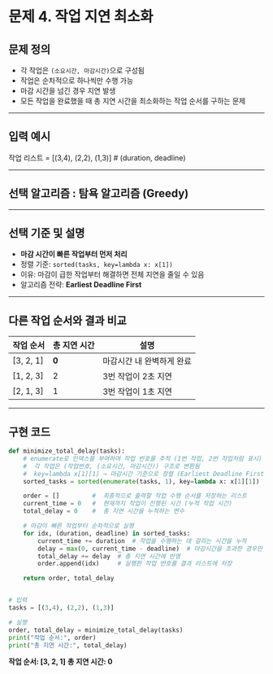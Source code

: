 # 문제 4. 작업 지연 최소화

## 문제 정의

- 각 작업은 `(소요시간, 마감시간)`으로 구성됨
- 작업은 순차적으로 하나씩만 수행 가능
- 마감 시간을 넘긴 경우 지연 발생
- 모든 작업을 완료했을 때 총 지연 시간을 최소화하는 작업 순서를 구하는 문제

---

## 입력 예시

작업 리스트 = [(3,4), (2,2), (1,3)] # (duration, deadline)


---

## 선택 알고리즘 : 탐욕 알고리즘 (Greedy)

---

## 선택 기준 및 설명

- **마감 시간이 빠른 작업부터 먼저 처리**
- 정렬 기준: `sorted(tasks, key=lambda x: x[1])`
- 이유: 마감이 급한 작업부터 해결하면 전체 지연을 줄일 수 있음
- 알고리즘 전략: **Earliest Deadline First**

---

## 다른 작업 순서와 결과 비교

| 작업 순서 | 총 지연 시간 | 설명 |
|-----------|---------------|------|
| [3, 2, 1] | **0**        | 마감시간 내 완벽하게 완료 |
| [1, 2, 3] | 2             | 3번 작업이 2초 지연 |
| [2, 1, 3] | 1             | 3번 작업이 1초 지연 |

---

##  구현 코드

```python
def minimize_total_delay(tasks):
    # enumerate로 인덱스를 부여하여 작업 번호를 추적 (1번 작업, 2번 작업처럼 표시)
    #  각 작업은 (작업번호, (소요시간, 마감시간)) 구조로 변환됨
    #  key=lambda x[1][1] → 마감시간 기준으로 정렬 (Earliest Deadline First)
    sorted_tasks = sorted(enumerate(tasks, 1), key=lambda x: x[1][1])

    order = []         #  최종적으로 출력할 작업 수행 순서를 저장하는 리스트
    current_time = 0   #  현재까지 작업이 진행된 시간 (누적 작업 시간)
    total_delay = 0    #  총 지연 시간을 누적하는 변수

    # 마감이 빠른 작업부터 순차적으로 실행
    for idx, (duration, deadline) in sorted_tasks:
        current_time += duration  # 작업을 수행하는 데 걸리는 시간을 누적
        delay = max(0, current_time - deadline)  # 마감시간을 초과한 경우만 지연 발생
        total_delay += delay  # 총 지연 시간에 반영
        order.append(idx)     # 실행한 작업 번호를 결과 리스트에 저장

    return order, total_delay


# 입력
tasks = [(3,4), (2,2), (1,3)]

# 실행
order, total_delay = minimize_total_delay(tasks)
print("작업 순서:", order)
print("총 지연 시간:", total_delay)
```

**작업 순서: [3, 2, 1]**
**총 지연 시간: 0**
